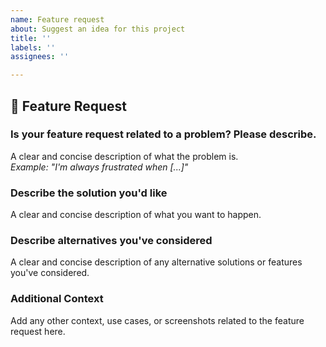 ```yaml
---
name: Feature request
about: Suggest an idea for this project
title: ''
labels: ''
assignees: ''

---
```


## 🚀 Feature Request

### **Is your feature request related to a problem? Please describe.**
A clear and concise description of what the problem is.  
_Example: "I'm always frustrated when [...]"_

### **Describe the solution you'd like**
A clear and concise description of what you want to happen.

### **Describe alternatives you've considered**
A clear and concise description of any alternative solutions or features you've considered.

### **Additional Context**
Add any other context, use cases, or screenshots related to the feature request here.
